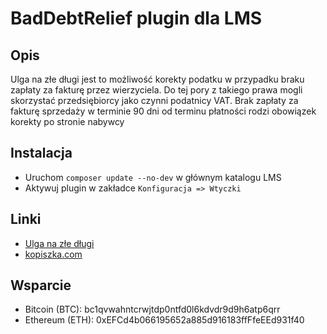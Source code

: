 # BadDebtRelief plugin dla LMS

## Opis
Ulga na złe długi jest to możliwość korekty podatku w przypadku braku zapłaty za fakturę przez wierzyciela. Do tej pory z takiego prawa mogli skorzystać przedsiębiorcy jako czynni podatnicy VAT. Brak zapłaty za fakturę sprzedaży w terminie 90 dni od terminu płatności rodzi obowiązek korekty po stronie nabywcy

## Instalacja 

* Uruchom `composer update --no-dev` w głównym katalogu LMS
* Aktywuj plugin w zakładce `Konfiguracja => Wtyczki`

## Linki

* [Ulga na złe długi](https://www.biznes.gov.pl/pl/publikacje/2310-ulga-podatkowa-za-zle-dlugi)
* [kopiszka.com](http://kopiszka.com/)

## Wsparcie

* Bitcoin (BTC): bc1qvwahntcrwjtdp0ntfd0l6kdvdr9d9h6atp6qrr
* Ethereum (ETH): 0xEFCd4b066195652a885d916183ffFfeEEd931f40